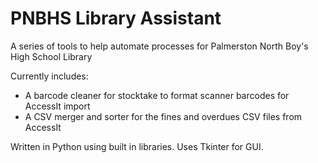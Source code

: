 # PNBHS Library Assistant

A series of tools to help automate processes for Palmerston North Boy's High School Library

Currently includes:
* A barcode cleaner for stocktake to format scanner barcodes for AccessIt import
* A CSV merger and sorter for the fines and overdues CSV files from AccessIt

Written in Python using built in libraries. Uses Tkinter for GUI.
